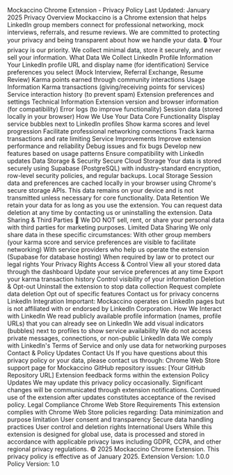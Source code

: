 Mockaccino Chrome Extension - Privacy Policy
Last Updated: January 2025
Privacy Overview
Mockaccino is a Chrome extension that helps LinkedIn group members connect for professional networking, mock interviews, referrals, and resume reviews. We are committed to protecting your privacy and being transparent about how we handle your data.
🔒 Your privacy is our priority. We collect minimal data, store it securely, and never sell your information.
What Data We Collect
LinkedIn Profile Information
Your LinkedIn profile URL and display name (for identification)
Service preferences you select (Mock Interview, Referral Exchange, Resume Review)
Karma points earned through community interactions
Usage Information
Karma transactions (giving/receiving points for services)
Service interaction history (to prevent spam)
Extension preferences and settings
Technical Information
Extension version and browser information (for compatibility)
Error logs (to improve functionality)
Session data (stored locally in your browser)
How We Use Your Data
Core Functionality
Display service bubbles next to LinkedIn profiles
Show karma scores and level progression
Facilitate professional networking connections
Track karma transactions and rate limiting
Service Improvements
Improve extension performance and reliability
Debug issues and fix bugs
Develop new features based on usage patterns
Ensure compatibility with LinkedIn updates
Data Storage & Security
Secure Cloud Storage
Your data is stored securely using Supabase (PostgreSQL) with industry-standard encryption, row-level security policies, and regular backups.
Local Storage
Session data and preferences are cached locally in your browser using Chrome's secure storage APIs. This data remains on your device and is not transmitted unless necessary for core functionality.
Data Retention
We retain your data for as long as you use the extension. You can request data deletion at any time by contacting us or uninstalling the extension.
Data Sharing & Third Parties
🚫 We DO NOT sell, rent, or share your personal data with third parties for marketing purposes.
Limited Data Sharing
We only share data in these specific circumstances:
With other group members (your karma score and service preferences are visible to facilitate networking)
With service providers who help us operate the extension (Supabase for database hosting)
When required by law or to protect our legal rights
Your Privacy Rights
Access & Control
View all your stored data through the dashboard
Update your service preferences at any time
Export your karma transaction history
Control visibility of your information
Deletion & Opt-out
Uninstall the extension to stop data collection
Request complete data deletion
Opt out of specific features
Contact us for privacy concerns
LinkedIn Integration
Important: Mockaccino operates on LinkedIn pages but is not affiliated with or endorsed by LinkedIn Corporation.
How We Interact with LinkedIn
We read publicly available profile information (names, profile URLs) that you can already see on LinkedIn
We add visual indicators (bubbles) next to profiles to show service availability
We do not access private messages, connections, or non-public LinkedIn data
We comply with LinkedIn's Terms of Service and only use data for networking purposes
Contact & Policy Updates
Contact Us
If you have questions about this privacy policy or your data, please contact us through:
Chrome Web Store support page for Mockaccino
GitHub repository issues: [Your GitHub Repository URL]
Extension feedback forms within the extension
Policy Updates
We may update this privacy policy occasionally. Significant changes will be communicated through extension notifications. Continued use of the extension after updates constitutes acceptance of the revised policy.
Legal Compliance
Chrome Web Store Requirements
This extension complies with Chrome Web Store policies regarding:
Data minimization and purpose limitation
User consent and transparency
Secure data handling practices
User control and deletion rights
International Users
While this extension is designed for global use, data is processed and stored in accordance with applicable privacy laws including GDPR, CCPA, and other regional privacy regulations.
© 2025 Mockaccino Chrome Extension. This privacy policy is effective as of January 2025.
Extension Version: 1.0.0
Policy Version: 1.0